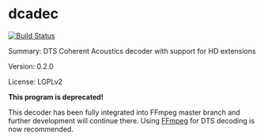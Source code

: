 #           dcadec

[![Build Status](https://travis-ci.org/UnitedRPMs/dcadec.svg?branch=master)](https://travis-ci.org/UnitedRPMs/dcadec)
 
Summary:        DTS Coherent Acoustics decoder with support for HD extensions
 
Version:        0.2.0
 
License:        LGPLv2

__This program is deprecated!__

This decoder has been fully integrated into FFmpeg master branch and further
development will continue there. Using [FFmpeg](https://ffmpeg.org/) for DTS
decoding is now recommended.
 
